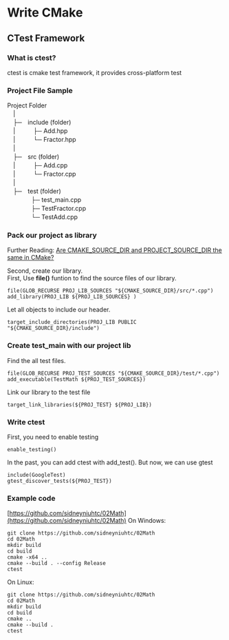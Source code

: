 # Write CMake

## CTest Framework

### What is ctest?
ctest is cmake test framework, it provides cross-platform test 


### Project File Sample
Project Folder  
　|　  
　├─　include (folder)  
　|　　　├─ Add.hpp  
　|　　　└─ Fractor.hpp  
　|　  
　├─　src (folder)  
　|　　　├─ Add.cpp  
　|　　　└─ Fractor.cpp  
　|　  
　├─　test (folder)  
　　　　├─ test_main.cpp  
　　　　├─ TestFractor.cpp  
　　　　└─ TestAdd.cpp  

### Pack our project as library

Further Reading: [Are CMAKE_SOURCE_DIR and PROJECT_SOURCE_DIR the same in CMake?](https://stackoverflow.com/questions/32028667/are-cmake-source-dir-and-project-source-dir-the-same-in-cmake)

Second, create our library.  
First, Use **file()** funtion to find the source files of our library.
```
file(GLOB_RECURSE PROJ_LIB_SOURCES "${CMAKE_SOURCE_DIR}/src/*.cpp")
add_library(PROJ_LIB ${PROJ_LIB_SOURCES} ) 
```
Let all objects to include our header.
```
target_include_directories(PROJ_LIB PUBLIC "${CMAKE_SOURCE_DIR}/include")
```

### Create test_main with our project lib
Find the all test files.
```
file(GLOB_RECURSE PROJ_TEST_SOURCES "${CMAKE_SOURCE_DIR}/test/*.cpp")
add_executable(TestMath ${PROJ_TEST_SOURCES})
```
Link our library to the test file
```
target_link_libraries(${PROJ_TEST} ${PROJ_LIB})
```

### Write ctest
First, you need to enable testing
```
enable_testing()
```

In the past, you can add ctest with add_test().
But now, we can use gtest
```
include(GoogleTest)
gtest_discover_tests(${PROJ_TEST})
```


### Example code
[https://github.com/sidneyniuhtc/02Math](https://github.com/sidneyniuhtc/02Math)
On Windows:
```
git clone https://github.com/sidneyniuhtc/02Math
cd 02Math
mkdir build
cd build
cmake -x64 ..
cmake --build . --config Release
ctest
```
On Linux:
```
git clone https://github.com/sidneyniuhtc/02Math
cd 02Math
mkdir build
cd build
cmake ..
cmake --build .
ctest
```

